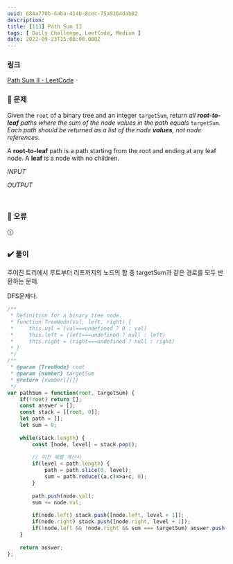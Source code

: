```yaml
---
uuid: 684a770b-6aba-414b-8cec-75a9164dab82
description: 
title: [113] Path Sum II
tags: [ Daily Challenge, LeetCode, Medium ]
date: 2022-09-23T15:00:00.000Z
---
```








### 링크

[Path Sum II - LeetCode](https://leetcode.com/problems/path-sum-ii/)

### 📝 문제

Given the `root` of a binary tree and an integer `targetSum`, return *all **root-to-leaf** paths where the sum of the node values in the path equals* `targetSum`*. Each path should be returned as a list of the node **values**, not node references*.

A **root-to-leaf** path is a path starting from the root and ending at any leaf node. A **leaf** is a node with no children.

*INPUT*

*OUTPUT*

```jsx

```

```jsx

```

### 🚨 오류

<aside>
🕧

</aside>

### ✔️ 풀이

주어진 트리에서 루트부터 리프까지의 노드의 합 중 targetSum과 같은 경로를 모두 반환하는 문제.

DFS문제다.

```jsx
/**
 * Definition for a binary tree node.
 * function TreeNode(val, left, right) {
 *     this.val = (val===undefined ? 0 : val)
 *     this.left = (left===undefined ? null : left)
 *     this.right = (right===undefined ? null : right)
 * }
 */
/**
 * @param {TreeNode} root
 * @param {number} targetSum
 * @return {number[][]}
 */
var pathSum = function(root, targetSum) {
    if(!root) return [];
    const answer = [];
    const stack = [[root, 0]];
    let path = [];
    let sum = 0;
    
    while(stack.length) {
        const [node, level] = stack.pop();
        
        // 이전 레벨 계산시
        if(level < path.length) {
            path = path.slice(0, level);
            sum = path.reduce((a,c)=>a+c, 0);
        }
        
        path.push(node.val);
        sum += node.val;
        
        if(node.left) stack.push([node.left, level + 1]);
        if(node.right) stack.push([node.right, level + 1]);
        if(!node.left && !node.right && sum === targetSum) answer.push([...path]);
    }
    
    return answer;
};
```